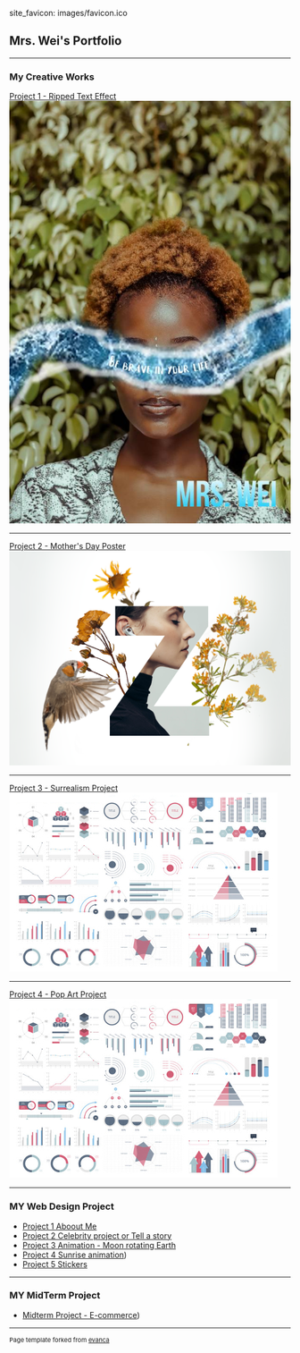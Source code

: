 site_favicon: images/favicon.ico

## Mrs. Wei's Portfolio

---

### My Creative Works 

[Project 1 - Ripped Text Effect](/sample_page)
<img src="images/ripped_text_graphic.jpg?raw=true"/>

---
[Project 2 - Mother's Day Poster ](/pdf/sample_presentation.pdf)
<img src="images/ecard.png?raw=true"/>

---
[Project 3 - Surrealism Project](http://example.com/)
<img src="images/dummy_thumbnail.jpg?raw=true"/>

---

[Project 4 - Pop Art Project](http://example.com/)
<img src="images/dummy_thumbnail.jpg?raw=true"/>

---
### MY Web Design Project

- [Project 1 Aboout Me](https://trinket.io/html/68eebc3f88)
- [Project 2 Celebrity project or Tell a story](https://trinket.io/html/d8245fc6e7)
- [Project 3 Animation - Moon rotating Earth](https://trinket.io/html/05888d580b)
- [Project 4 Sunrise animation](https://trinket.io/html/7ee70ebc5c))
- [Project 5 Stickers](https://trinket.io/html/e019d6755d)
---
### MY MidTerm Project

- [Midterm Project - E-commerce](https://test2022cafe.w3spaces.com/))

---
<p style="font-size:11px">Page template forked from <a href="https://github.com/evanca/quick-portfolio">evanca</a></p>
<!-- Remove above link if you don't want to attibute -->
